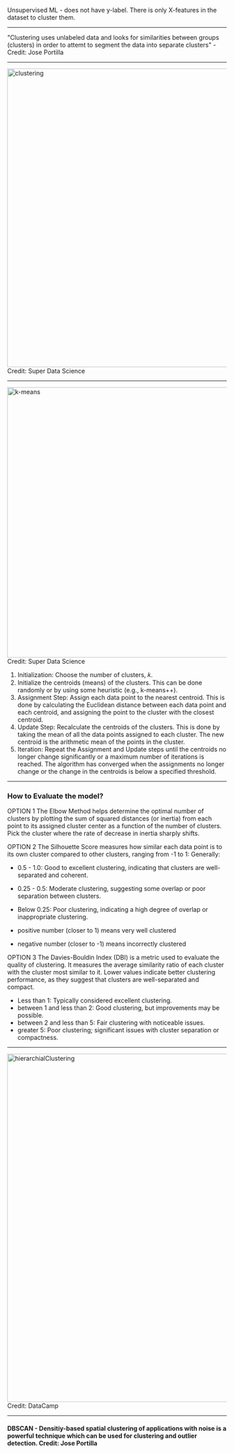 Unsupervised ML - does not have y-label. There is only X-features in the dataset to cluster them. 

----------------------
"Clustering uses unlabeled data and looks for similarities between groups (clusters) in order to attemt to segment the data into separate clusters" - Credit:  Jose Portilla

----------------------
<img width="686" alt="clustering" src="https://github.com/user-attachments/assets/0c6ca979-fefa-4b50-bafd-8fcec2d8407d"> Credit: Super Data Science

----------------------
<img width="621" alt="k-means" src="https://github.com/user-attachments/assets/5ba1de4d-154c-4adb-9005-d53c7eb5bc8e">Credit: Super Data Science

1. Initialization: Choose the number of clusters, 𝑘. 
2. Initialize the centroids (means) of the clusters. This can be done randomly or by using some heuristic (e.g., k-means++).
3. Assignment Step: Assign each data point to the nearest centroid. This is done by calculating the Euclidean distance between each data point and each centroid, and assigning the point to the cluster with the closest centroid.
4. Update Step: Recalculate the centroids of the clusters. This is done by taking the mean of all the data points assigned to each cluster. The new centroid is the arithmetic mean of the points in the cluster.
5. Iteration: Repeat the Assignment and Update steps until the centroids no longer change significantly or a maximum number of iterations is reached. The algorithm has converged when the assignments no longer change or the change in the centroids is below a specified threshold.

----------------------
### How to Evaluate the model?

OPTION 1
The Elbow Method helps determine the optimal number of clusters by plotting the sum of squared distances (or inertia) from each point to its assigned cluster center as a function of the number of clusters. Pick the cluster where the rate of decrease in inertia sharply shifts.

OPTION 2 
The Silhouette Score measures how similar each data point is to its own cluster compared to other clusters, ranging from -1 to 1: 
Generally:
- 0.5 - 1.0: Good to excellent clustering, indicating that clusters are well-separated and coherent.
- 0.25 - 0.5: Moderate clustering, suggesting some overlap or poor separation between clusters.
- Below 0.25: Poor clustering, indicating a high degree of overlap or inappropriate clustering.

- positive number (closer to 1) means very well clustered
- negative number (closer to -1) means incorrectly clustered


OPTION 3 
The Davies-Bouldin Index (DBI) is a metric used to evaluate the quality of clustering. It measures the average similarity ratio of each cluster with the cluster most similar to it. Lower values indicate better clustering performance, as they suggest that clusters are well-separated and compact.
- Less than 1: Typically considered excellent clustering.
- between 1 and less than 2: Good clustering, but improvements may be possible.
- between 2 and less than 5: Fair clustering with noticeable issues.
- greater 5: Poor clustering; significant issues with cluster separation or compactness.

------------
<img width="800" alt="hierarchialClustering" src="https://github.com/user-attachments/assets/fa3404ce-e605-4895-a59a-4055f2307c1a">
Credit: DataCamp

------------
#### DBSCAN - Densitiy-based spatial clustering of applications with noise is a powerful technique which can be used for clustering and outlier detection. Credit: Jose Portilla

